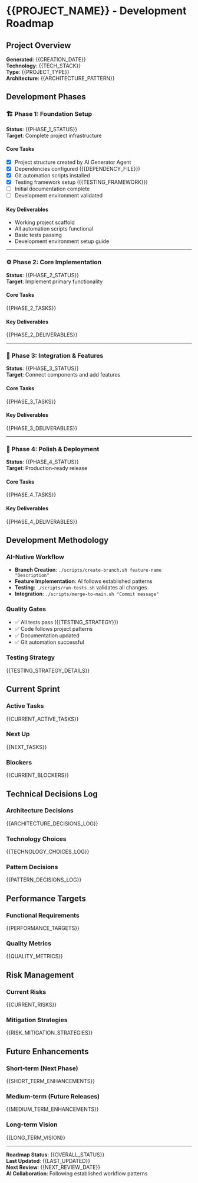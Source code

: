 # {{PROJECT_NAME}} - Development Roadmap

## Project Overview

**Generated**: {{CREATION_DATE}}  
**Technology**: {{TECH_STACK}}  
**Type**: {{PROJECT_TYPE}}  
**Architecture**: {{ARCHITECTURE_PATTERN}}

## Development Phases

### 🏗️ Phase 1: Foundation Setup

**Status**: {{PHASE_1_STATUS}}  
**Target**: Complete project infrastructure

#### Core Tasks

- [x] Project structure created by AI Generator Agent
- [x] Dependencies configured ({{DEPENDENCY_FILE}})
- [x] Git automation scripts installed
- [x] Testing framework setup ({{TESTING_FRAMEWORK}})
- [ ] Initial documentation complete
- [ ] Development environment validated

#### Key Deliverables

- Working project scaffold
- All automation scripts functional
- Basic tests passing
- Development environment setup guide

---

### ⚙️ Phase 2: Core Implementation

**Status**: {{PHASE_2_STATUS}}  
**Target**: Implement primary functionality

#### Core Tasks

{{PHASE_2_TASKS}}

#### Key Deliverables

{{PHASE_2_DELIVERABLES}}

---

### 🔗 Phase 3: Integration & Features

**Status**: {{PHASE_3_STATUS}}  
**Target**: Connect components and add features

#### Core Tasks

{{PHASE_3_TASKS}}

#### Key Deliverables

{{PHASE_3_DELIVERABLES}}

---

### 🚀 Phase 4: Polish & Deployment

**Status**: {{PHASE_4_STATUS}}  
**Target**: Production-ready release

#### Core Tasks

{{PHASE_4_TASKS}}

#### Key Deliverables

{{PHASE_4_DELIVERABLES}}

## Development Methodology

### AI-Native Workflow

- **Branch Creation**: `./scripts/create-branch.sh feature-name "Description"`
- **Feature Implementation**: AI follows established patterns
- **Testing**: `./scripts/run-tests.sh` validates all changes
- **Integration**: `./scripts/merge-to-main.sh "Commit message"`

### Quality Gates

- ✅ All tests pass ({{TESTING_STRATEGY}})
- ✅ Code follows project patterns
- ✅ Documentation updated
- ✅ Git automation successful

### Testing Strategy

{{TESTING_STRATEGY_DETAILS}}

## Current Sprint

### Active Tasks

{{CURRENT_ACTIVE_TASKS}}

### Next Up

{{NEXT_TASKS}}

### Blockers

{{CURRENT_BLOCKERS}}

## Technical Decisions Log

### Architecture Decisions

{{ARCHITECTURE_DECISIONS_LOG}}

### Technology Choices

{{TECHNOLOGY_CHOICES_LOG}}

### Pattern Decisions

{{PATTERN_DECISIONS_LOG}}

## Performance Targets

### Functional Requirements

{{PERFORMANCE_TARGETS}}

### Quality Metrics

{{QUALITY_METRICS}}

## Risk Management

### Current Risks

{{CURRENT_RISKS}}

### Mitigation Strategies

{{RISK_MITIGATION_STRATEGIES}}

## Future Enhancements

### Short-term (Next Phase)

{{SHORT_TERM_ENHANCEMENTS}}

### Medium-term (Future Releases)

{{MEDIUM_TERM_ENHANCEMENTS}}

### Long-term Vision

{{LONG_TERM_VISION}}

---

**Roadmap Status**: {{OVERALL_STATUS}}  
**Last Updated**: {{LAST_UPDATED}}  
**Next Review**: {{NEXT_REVIEW_DATE}}  
**AI Collaboration**: Following established workflow patterns
